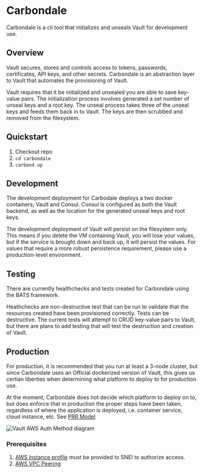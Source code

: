 # Carbondale
Carbondale is a cli tool that initializes and unseals Vault for development use.

## Overview
Vault secures, stores and controls access to tokens, passwords, certificates, 
API keys, and other secrets. Carbondale is an abstraction layer to Vault that
automates the provisioning of Vault.

Vault requires that it be initialized and unsealed you are able to save key-value
pairs. The initialization process involves generated a set number of
unseal keys and a root key. The unseal process takes three of the unseal keys 
and feeds them back in to Vault. The keys are then scrubbed and removed from 
the filesystem.

## Quickstart
1. Checkout repo
2. `cd carbondale`
3. `carbond up`

## Development
The development deployment for Carbodale deploys a two docker containers; Vault
and Consul. Consul is configured as both the Vault backend, as well as the 
location for the generated unseal keys and root keys.

The development deployment of Vault will persist on the filesystem only. This 
means if you delete the VM containing Vault, you will lose your values, but 
if the service is brought down and back up, it will persist the values. For
values that require a more robust persistence requirement, please use a 
production-level environment.

## Testing
There are currently healthchecks and tests created for Carbondale using the
BATS framework.

Heathchecks are non-destructive test that can be run to validate that the 
resources created have been provisioned correctly. Tests can be destructive.
The current tests will attempt to CRUD key-value pairs to Vault, but there
are plans to add testing that will test the destruction and creation of Vault.

## Production
For production, it is recommended that you run at least a 3-node cluster, but since
Carbondale uses an Official dockerized version of Vault, this gives us certian liberties 
when determining what platform to deploy to for production use.

At the moment, Carbondale does not decide which platform to deploy on to, but does enforce
that in production the proper steps have been taken, regardless of where the application 
is deployed, i.e. container service, cloud instance, etc. See [PRR Model](https://landing.google.com/sre/book/chapters/evolving-sre-engagement-model.html)


![Vault AWS Auth Method diagram](https://www.vaultproject.io/assets/images/vault-aws-ec2-auth-flow-956d2a58.png)

### Prerequisites
1. [AWS instance profile](https://docs.aws.amazon.com/IAM/latest/UserGuide/id_roles_use_switch-role-ec2_instance-profiles.html) must be
provided to SNEI to authorize access.
2. [AWS VPC Peering](https://docs.aws.amazon.com/AmazonVPC/latest/PeeringGuide/Welcome.html)
